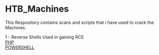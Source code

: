 # HTB_Machines
This Respository contains scans and scripts that i have used to crack the Machines.

1 - Reverse Shells Used in gaining RCE\
[PHP](https://github.com/pentestmonkey/php-reverse-shell)\
[POWERSHELL](https://github.com/samratashok/nishang)

